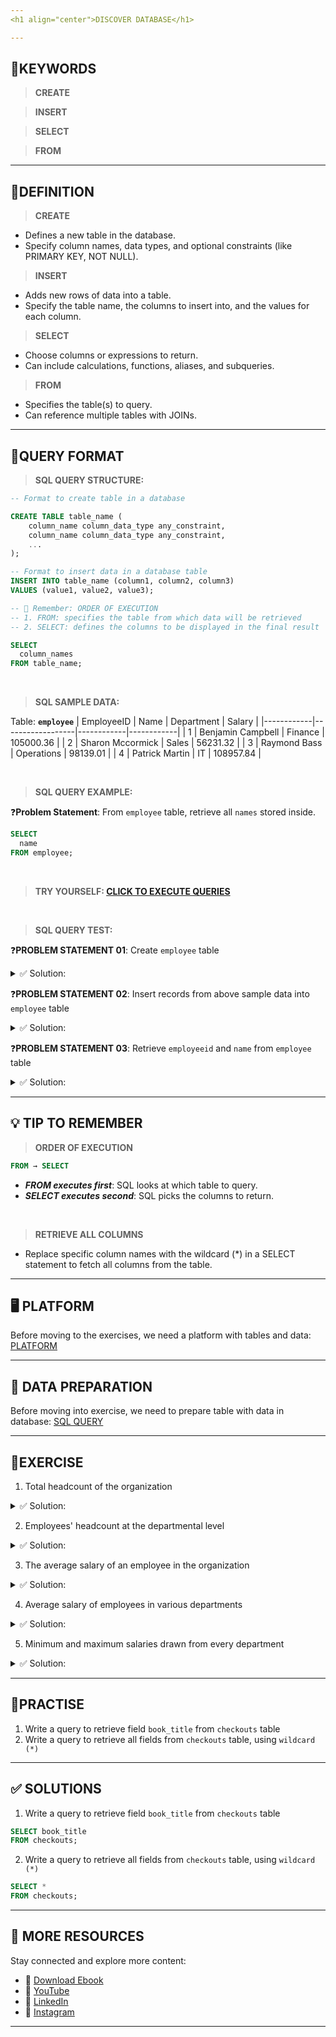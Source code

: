 ```yaml
---
<h1 align="center">DISCOVER DATABASE</h1>

---
```

## 🔑KEYWORDS
> **CREATE**

> **INSERT**

>**SELECT**

> **FROM**
---
## 📖DEFINITION
>**CREATE**
  - Defines a new table in the database.
  - Specify column names, data types, and optional constraints (like PRIMARY KEY, NOT NULL).
> **INSERT**
  - Adds new rows of data into a table.
  - Specify the table name, the columns to insert into, and the values for each column.
>**SELECT**
  - Choose columns or expressions to return.
  - Can include calculations, functions, aliases, and subqueries.
> **FROM**
  - Specifies the table(s) to query.
  - Can reference multiple tables with JOINs.
---

## 🧱QUERY FORMAT

> **SQL QUERY STRUCTURE:**

```sql
-- Format to create table in a database

CREATE TABLE table_name (
    column_name column_data_type any_constraint,
    column_name column_data_type any_constraint,
    ...
);

```

```sql
-- Format to insert data in a database table
INSERT INTO table_name (column1, column2, column3)
VALUES (value1, value2, value3);
```

```sql
-- 📝 Remember: ORDER OF EXECUTION
-- 1. FROM: specifies the table from which data will be retrieved
-- 2. SELECT: defines the columns to be displayed in the final result

SELECT
  column_names
FROM table_name;
```

<br>

> **SQL SAMPLE DATA:**

Table: **`employee`**
| EmployeeID | Name               | Department  | Salary      |
|------------|------------------|------------|------------|
| 1          | Benjamin Campbell | Finance    | 105000.36  |
| 2          | Sharon Mccormick  | Sales      | 56231.32   |
| 3          | Raymond Bass      | Operations | 98139.01   |
| 4          | Patrick Martin    | IT         | 108957.84  |


<br>

> **SQL QUERY EXAMPLE:**

❓**Problem Statement**: From `employee` table, retrieve all `names` stored inside.
```sql
SELECT
  name
FROM employee;
```
<br>

> **TRY YOURSELF: [CLICK TO EXECUTE QUERIES](https://github.com/code4coin/001-SQL-Structured-Query-Language-/blob/main/002%20SQL%20MASTERY:%20LEVEL%20UP%20TO%20DATA%20PRO/MODULE%2000:%20INTRODUCTION%20TO%20COURSE/003%20SQL%20PLATFORM%20PREPARATION.md)**

<br>

> **SQL QUERY TEST:**

❓**PROBLEM STATEMENT 01**: Create `employee` table
<details>
  <summary>✅ Solution:</summary>
  
```sql
CREATE TABLE employee (
    EmployeeID INT,
    Name TEXT, 
    Department	TEXT,
    Salary DECIMAL(10, 4)
);
```
</details>

❓**PROBLEM STATEMENT 02**: Insert records from above sample data into `employee` table
<details>
  <summary>✅ Solution:</summary>
  
```sql
INSERT INTO employee VALUES
(1,'Benjamin Campbell','Finance',105000.36),
(2,'Sharon Mccormick','Sales',56231.32),
(3,'Raymond Bass','Operations',98139.01),
(4,'Patrick Martin','IT',108957.84);
```
</details>

❓**PROBLEM STATEMENT 03**: Retrieve `employeeid` and `name` from `employee` table
<details>
  <summary>✅ Solution:</summary>
  
```sql
SELECT
  employeeid,
  name
FROM employee;
```
</details>

---
## 💡 TIP TO REMEMBER
> **ORDER OF EXECUTION**
```sql 
FROM → SELECT
```
- **_FROM executes first_**: SQL looks at which table to query.
- **_SELECT executes second_**: SQL picks the columns to return.

<br>

> **RETRIEVE ALL COLUMNS**
- Replace specific column names with the wildcard (*) in a SELECT statement to fetch all columns from the table.
---
## 🖥️ PLATFORM
Before moving to the exercises, we need a platform with tables and data: [PLATFORM](https://github.com/code4coin/001-SQL-Structured-Query-Language-/blob/main/002%20SQL%20MASTERY:%20LEVEL%20UP%20TO%20DATA%20PRO/MODULE%2000:%20INTRODUCTION%20TO%20COURSE/003%20SQL%20PLATFORM%20PREPARATION.md)

---
## 🧪 DATA PREPARATION
Before moving into exercise, we need to prepare table with data in database: [SQL QUERY](https://github.com/code4coin/001-SQL-Structured-Query-Language-/blob/main/002%20SQL%20MASTERY%3A%20LEVEL%20UP%20TO%20DATA%20PRO/MODULE%2001%3A%20EVOLUTION%20OF%20DATA%20STORAGE/00%20DATASETS/employee_data_table.sql)

---
## 💪EXERCISE

1. Total headcount of the organization
<details>
  <summary>✅ Solution:</summary>

```sql
SELECT COUNT(*)
FROM employee;
```
</details>

2. Employees' headcount at the departmental level
<details>
  <summary>✅ Solution:</summary>
  
```sql
SELECT department, COUNT(*) AS department_headcount
FROM employee
GROUP BY department;
```
</details>

3. The average salary of an employee in the organization
<details>
  <summary>✅ Solution:</summary>
  
```sql
SELECT AVG(salary) AS employee_avg_salary
FROM employee;
```
</details>

4. Average salary of employees in various departments
<details>
  <summary>✅ Solution:</summary>
  
```sql
SELECT department, AVG(salary) AS employee_avg_salary
FROM employee
GROUP BY department;
```
</details>

5. Minimum and maximum salaries drawn from every department
<details>
  <summary>✅ Solution:</summary>
  
```sql
SELECT department,
       MIN(salary) AS employee_min_salary,
       MAX(salary) AS employee_max_salary
FROM employee
GROUP BY department;
```
</details>

---
## 🧠PRACTISE
1. Write a query to retrieve field `book_title` from `checkouts` table
2. Write a query to retrieve all fields from `checkouts` table, using `wildcard (*)`
---
## ✅ SOLUTIONS
1. Write a query to retrieve field `book_title` from `checkouts` table
```sql
SELECT book_title
FROM checkouts;
```
2. Write a query to retrieve all fields from `checkouts` table, using `wildcard (*)`
```sql
SELECT *
FROM checkouts;
```
---
## 🔗 **MORE RESOURCES** 
Stay connected and explore more content:

- 📕 [Download Ebook](https://code4coin.gumroad.com/)
- 🎥 [YouTube](https://www.youtube.com/@code4coin)
- 💼 [LinkedIn](https://www.linkedin.com/in/nitin22/)
- 📸 [Instagram](https://www.instagram.com/code4coin/)
  
---
